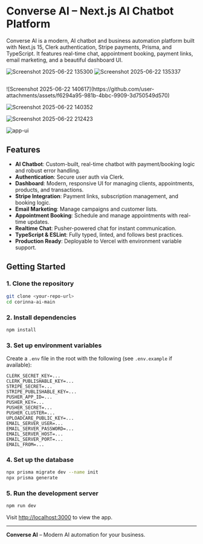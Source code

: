 # Converse AI – Next.js AI Chatbot Platform

Converse AI is a modern,  AI chatbot and business automation platform built with Next.js 15, Clerk authentication, Stripe payments, Prisma, and TypeScript. It features real-time chat, appointment booking, payment links, email marketing, and a beautiful dashboard UI.


![Screenshot 2025-06-22 135300](https://github.com/user-attachments/assets/4605ff58-7cab-40c9-82a2-bee28270966c)
![Screenshot 2025-06-22 135337](https://github.com/user-attachments/assets/1852a60f-cf5c-4ebf-abd2-a0dd44c4b286)
<h2></h2>
![Screenshot 2025-06-22 140617](https://github.com/user-attachments/assets/f6294a95-981b-4bbc-9909-3d750549d570)

![Screenshot 2025-06-22 140352](https://github.com/user-attachments/assets/5606fc6b-349b-470d-b492-905911bd24ff)

![Screenshot 2025-06-22 212423](https://github.com/user-attachments/assets/2c387129-285d-404b-8205-7d2c00a7440e)

![app-ui](https://github.com/user-attachments/assets/85fd6c56-6c75-4953-91d2-e0b28df5b398)



## Features

- **AI Chatbot**: Custom-built, real-time chatbot with payment/booking logic and robust error handling.
- **Authentication**: Secure user auth via Clerk.
- **Dashboard**: Modern, responsive UI for managing clients, appointments, products, and transactions.
- **Stripe Integration**: Payment links, subscription management, and booking logic.
- **Email Marketing**: Manage campaigns and customer lists.
- **Appointment Booking**: Schedule and manage appointments with real-time updates.
- **Realtime Chat**: Pusher-powered chat for instant communication.
- **TypeScript & ESLint**: Fully typed, linted, and follows best practices.
- **Production Ready**: Deployable to Vercel with environment variable support.

## Getting Started

### 1. Clone the repository
```bash
git clone <your-repo-url>
cd corinna-ai-main
```

### 2. Install dependencies
```bash
npm install
```

### 3. Set up environment variables
Create a `.env` file in the root with the following (see `.env.example` if available):
```
CLERK_SECRET_KEY=...
CLERK_PUBLISHABLE_KEY=...
STRIPE_SECRET=...
STRIPE_PUBLISHABLE_KEY=...
PUSHER_APP_ID=...
PUSHER_KEY=...
PUSHER_SECRET=...
PUSHER_CLUSTER=...
UPLOADCARE_PUBLIC_KEY=...
EMAIL_SERVER_USER=...
EMAIL_SERVER_PASSWORD=...
EMAIL_SERVER_HOST=...
EMAIL_SERVER_PORT=...
EMAIL_FROM=...
```

### 4. Set up the database
```bash
npx prisma migrate dev --name init
npx prisma generate
```

### 5. Run the development server
```bash
npm run dev
```

Visit [http://localhost:3000](http://localhost:3000) to view the app.

---

**Converse AI** – Modern AI automation for your business.

